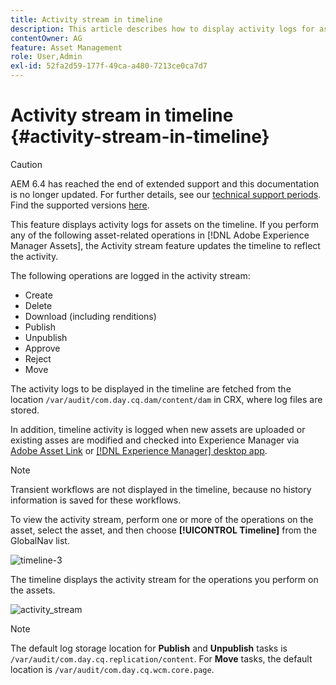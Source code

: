 ```yaml
---
title: Activity stream in timeline
description: This article describes how to display activity logs for assets on the timeline. 
contentOwner: AG
feature: Asset Management
role: User,Admin
exl-id: 52fa2d59-177f-49ca-a480-7213ce0ca7d7
---
```

# Activity stream in timeline {#activity-stream-in-timeline}

>[!CAUTION]
>
>AEM 6.4 has reached the end of extended support and this documentation is no longer updated. For further details, see our [technical support periods](https://helpx.adobe.com/support/programs/eol-matrix.html). Find the supported versions [here](https://experienceleague.adobe.com/docs/).

This feature displays activity logs for assets on the timeline. If you perform any of the following asset-related operations in [!DNL Adobe Experience Manager Assets], the Activity stream feature updates the timeline to reflect the activity.

The following operations are logged in the activity stream:

* Create
* Delete
* Download (including renditions)
* Publish
* Unpublish
* Approve
* Reject
* Move

The activity logs to be displayed in the timeline are fetched from the location `/var/audit/com.day.cq.dam/content/dam` in CRX, where log files are stored.  

In addition, timeline activity is logged when new assets are uploaded or existing asses are modified and checked into Experience Manager via [Adobe Asset Link](https://helpx.adobe.com/enterprise/admin-guide.html/enterprise/using/manage-assets-using-adobe-asset-link.ug.html) or [[!DNL Experience Manager] desktop app](https://experienceleague.adobe.com/docs/experience-manager-desktop-app/using/introduction.html).

>[!NOTE]
>
>Transient workflows are not displayed in the timeline, because no history information is saved for these workflows.

To view the activity stream, perform one or more of the operations on the asset, select the asset, and then choose **[!UICONTROL Timeline]** from the GlobalNav list.

![timeline-3](assets/timeline-3.png)

The timeline displays the activity stream for the operations you perform on the assets. 

![activity_stream](assets/activity_stream.png)

>[!NOTE]
>
>The default log storage location for **Publish** and **Unpublish** tasks is `/var/audit/com.day.cq.replication/content`. For **Move** tasks, the default location is `/var/audit/com.day.cq.wcm.core.page`.
